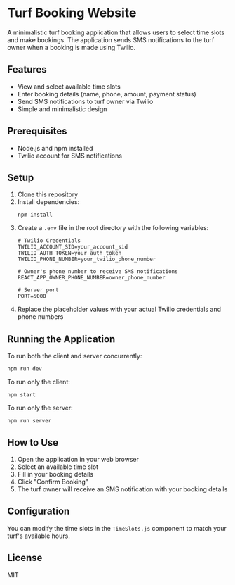 # Turf Booking Website

A minimalistic turf booking application that allows users to select time slots and make bookings. The application sends SMS notifications to the turf owner when a booking is made using Twilio.

## Features

- View and select available time slots
- Enter booking details (name, phone, amount, payment status)
- Send SMS notifications to turf owner via Twilio
- Simple and minimalistic design

## Prerequisites

- Node.js and npm installed
- Twilio account for SMS notifications

## Setup

1. Clone this repository
2. Install dependencies:
   ```
   npm install
   ```
3. Create a `.env` file in the root directory with the following variables:
   ```
   # Twilio Credentials
   TWILIO_ACCOUNT_SID=your_account_sid
   TWILIO_AUTH_TOKEN=your_auth_token
   TWILIO_PHONE_NUMBER=your_twilio_phone_number
   
   # Owner's phone number to receive SMS notifications
   REACT_APP_OWNER_PHONE_NUMBER=owner_phone_number
   
   # Server port
   PORT=5000
   ```
4. Replace the placeholder values with your actual Twilio credentials and phone numbers

## Running the Application

To run both the client and server concurrently:

```
npm run dev
```

To run only the client:

```
npm start
```

To run only the server:

```
npm run server
```

## How to Use

1. Open the application in your web browser
2. Select an available time slot
3. Fill in your booking details
4. Click "Confirm Booking"
5. The turf owner will receive an SMS notification with your booking details

## Configuration

You can modify the time slots in the `TimeSlots.js` component to match your turf's available hours.

## License

MIT
